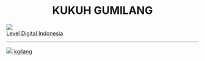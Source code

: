 <h1 style="text-align: center;">KUKUH GUMILANG</h1>
<a href="https://leveldigital.id">
  <img src="https://leveldigital.id/img/favicon.ico">
  <br>
  Level Digital Indonesia
</a>
<hr>
<a href="https://leveldigital.id">
  <img src="https://www.youtube.com/s/desktop/932eb6a8/img/favicon.ico">
  kgilang
</a>
